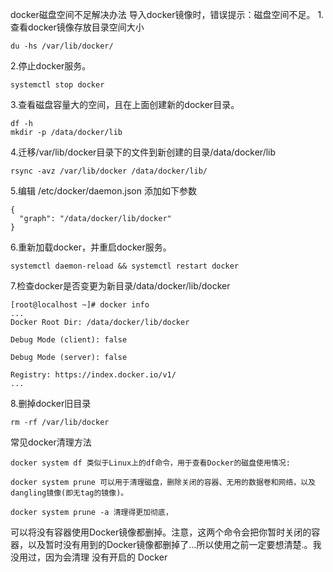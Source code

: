 docker磁盘空间不足解决办法
导入docker镜像时，错误提示：磁盘空间不足。
1.查看docker镜像存放目录空间大小
```
du -hs /var/lib/docker/
```
2.停止docker服务。
```
systemctl stop docker
```
3.查看磁盘容量大的空间，且在上面创建新的docker目录。
```
df -h
mkdir -p /data/docker/lib
```
4.迁移/var/lib/docker目录下的文件到新创建的目录/data/docker/lib
```
rsync -avz /var/lib/docker /data/docker/lib/
```
5.编辑 /etc/docker/daemon.json 添加如下参数
```
{
  "graph": "/data/docker/lib/docker"
}
```
6.重新加载docker，并重启docker服务。
```
systemctl daemon-reload && systemctl restart docker
```
7.检查docker是否变更为新目录/data/docker/lib/docker
```
[root@localhost ~]# docker info
...
Docker Root Dir: /data/docker/lib/docker

Debug Mode (client): false

Debug Mode (server): false

Registry: https://index.docker.io/v1/
...
```
8.删掉docker旧目录
```
rm -rf /var/lib/docker
```
常见docker清理方法
```
docker system df 类似于Linux上的df命令，用于查看Docker的磁盘使用情况:

docker system prune 可以用于清理磁盘，删除关闭的容器、无用的数据卷和网络，以及dangling镜像(即无tag的镜像)。

docker system prune -a 清理得更加彻底，
```
可以将没有容器使用Docker镜像都删掉。注意，这两个命令会把你暂时关闭的容器，以及暂时没有用到的Docker镜像都删掉了…所以使用之前一定要想清楚.。我没用过，因为会清理 没有开启的 Docker
